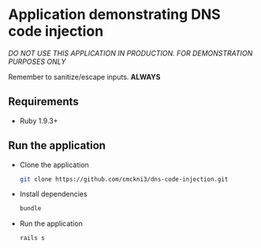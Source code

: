 # Application demonstrating DNS code injection

*DO NOT USE THIS APPLICATION IN PRODUCTION. FOR DEMONSTRATION PURPOSES ONLY*

Remember to sanitize/escape inputs. **ALWAYS**

## Requirements

* Ruby 1.9.3+

## Run the application

* Clone the application
  ```bash
  git clone https://github.com/cmckni3/dns-code-injection.git
  ```

* Install dependencies
  ```bash
  bundle
  ```

* Run the application
  ```bash
  rails s
  ```
